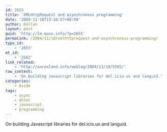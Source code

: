 ```yaml
---
id: 2655
title: 'XMLHttpRequest and asynchronous programming'
date: '2004-11-18T13:10:57+00:00'
author: Kellan
layout: post
guid: 'http://lm.quxx.info/?p=2655'
permalink: /2004/11/18/xmlhttprequest-and-asynchronous-programming/
typo_id:
    - '2653'
mt_id:
    - '2562'
link_related:
    - 'http://aaronland.info/weblog/2004/11/18/5565/'
raw_content:
    - 'On building Javascript libraries for del.icio.us and languid.'
categories:
    - Aside
tags:
    - async
    - dhtml
    - javascript
    - programming
---
```


On building Javascript libraries for del.icio.us and languid.